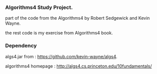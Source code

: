### Algorithms4 Study Project.

part of the code from the Algorithms4 by  Robert Sedgewick and Kevin Wayne.

the rest code is my exercise from Algorithms4 book.

### Dependency

algs4.jar from : https://github.com/kevin-wayne/algs4.

algorithms4 homepage : http://algs4.cs.princeton.edu/10fundamentals/
